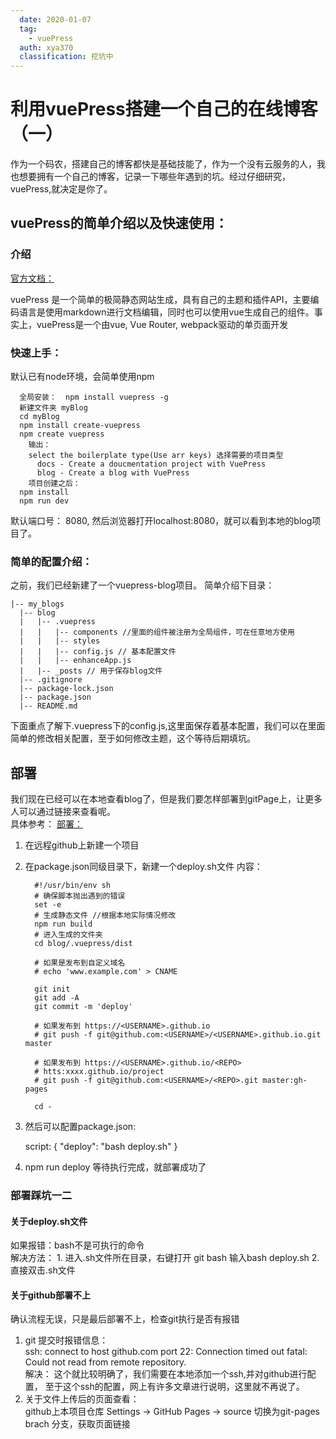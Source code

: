 ```yaml
---
  date: 2020-01-07
  tag:
    - vuePress
  auth: xya370
  classification: 挖坑中
---
```


# 利用vuePress搭建一个自己的在线博客（一）
  作为一个码农，搭建自己的博客都快是基础技能了，作为一个没有云服务的人，我也想要拥有一个自己的博客，记录一下哪些年遇到的坑。经过仔细研究，vuePress,就决定是你了。

## vuePress的简单介绍以及快速使用：

### 介绍
   [官方文档：](https://www.vuepress.cn/plugin/)

   vuePress 是一个简单的极简静态网站生成，具有自己的主题和插件API，主要编码语言是使用markdown进行文档编辑，同时也可以使用vue生成自己的组件。事实上，vuePress是一个由vue, Vue Router, webpack驱动的单页面开发

### 快速上手：
  默认已有node环境，会简单使用npm

      全局安装：  npm install vuepress -g
      新建文件夹 myBlog
      cd myBlog
      npm install create-vuepress
      npm create vuepress
        输出：
        select the boilerplate type(Use arr keys) 选择需要的项目类型
          docs - Create a doucmentation project with VuePress
          blog - Create a blog with VuePress
        项目创建之后：
      npm install
      npm run dev
  默认端口号： 8080, 然后浏览器打开localhost:8080，就可以看到本地的blog项目了。

### 简单的配置介绍：
  之前，我们已经新建了一个vuepress-blog项目。
  简单介绍下目录：

    |-- my_blogs
      |-- blog
      |   |-- .vuepress
      |   |   |-- components //里面的组件被注册为全局组件，可在任意地方使用
      |   |   |-- styles
      |   |   |-- config.js // 基本配置文件
      |   |   |-- enhanceApp.js
      |   |-- _posts // 用于保存blog文件
      |-- .gitignore
      |-- package-lock.json
      |-- package.json
      |-- README.md

  下面重点了解下.vuepress下的config.js,这里面保存着基本配置，我们可以在里面简单的修改相关配置，至于如何修改主题，这个等待后期填坑。

## 部署
  我们现在已经可以在本地查看blog了，但是我们要怎样部署到gitPage上，让更多人可以通过链接来查看呢。<br>
  具体参考： [部署：](https://www.vuepress.cn/guide/deploy.html)

  1. 在远程github上新建一个项目
  2. 在package.json同级目录下，新建一个deploy.sh文件
    内容：
      ```
        #!/usr/bin/env sh
        # 确保脚本抛出遇到的错误
        set -e
        # 生成静态文件 //根据本地实际情况修改
        npm run build
        # 进入生成的文件夹
        cd blog/.vuepress/dist

        # 如果是发布到自定义域名
        # echo 'www.example.com' > CNAME

        git init
        git add -A
        git commit -m 'deploy'

        # 如果发布到 https://<USERNAME>.github.io
        # git push -f git@github.com:<USERNAME>/<USERNAME>.github.io.git master

        # 如果发布到 https://<USERNAME>.github.io/<REPO>
        # htts:xxxx.github.io/project
        # git push -f git@github.com:<USERNAME>/<REPO>.git master:gh-pages

        cd -
      ```
  3. 然后可以配置package.json:

      script: {
        "deploy": "bash deploy.sh"
      }
  4. npm run deploy 等待执行完成，就部署成功了

### 部署踩坑一二

#### 关于deploy.sh文件
  如果报错：bash不是可执行的命令 <br>
  解决方法：
    1. 进入.sh文件所在目录，右键打开 git bash 输入bash deploy.sh
    2. 直接双击.sh文件

#### 关于github部署不上
  确认流程无误，只是最后部署不上，检查git执行是否有报错
  1. git 提交时报错信息：<br>
    ssh: connect to host github.com port 22: Connection timed out fatal: Could not read from remote repository.<br>
    解决： 这个就比较明确了，我们需要在本地添加一个ssh,并对github进行配置，
    至于这个ssh的配置，网上有许多文章进行说明，这里就不再说了。
  2. 关于文件上传后的页面查看：<br>
    github上本项目仓库 Settings -> GitHub Pages -> source 切换为git-pages brach 分支，获取页面链接

